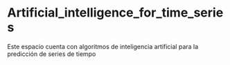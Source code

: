 # Artificial_intelligence_for_time_series
Este espacio cuenta con algoritmos de inteligencia artificial para la predicción de series de tiempo

